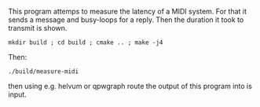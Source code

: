 This program attemps to measure the latency of a MIDI system.
For that it sends a message and busy-loops for a reply.
Then the duration it took to transmit is shown.

    mkdir build ; cd build ; cmake .. ; make -j4

Then:

    ./build/measure-midi

then using e.g. helvum or qpwgraph route the output of this program into is input.
